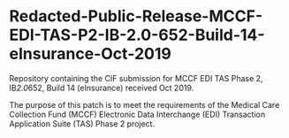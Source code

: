 # Redacted-Public-Release-MCCF-EDI-TAS-P2-IB-2.0-652-Build-14-eInsurance-Oct-2019
Repository containing the CIF submission for MCCF EDI TAS Phase 2, IB*2.0*652, Build 14 (eInsurance) received Oct 2019.

The purpose of this patch is to meet the requirements of the Medical Care
 Collection Fund (MCCF) Electronic Data Interchange (EDI) Transaction 
 Application Suite (TAS) Phase 2 project.